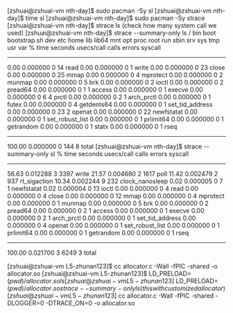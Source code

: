 [zshuai@zshuai-vm nth-day]$ sudo pacman -Sy sl
[zshuai@zshuai-vm nth-day]$ time sl
[zshuai@zshuai-vm nth-day]$ sudo pacman -Sy strace
[zshuai@zshuai-vm nth-day]$ strace ls (check how many system call we used)
[zshuai@zshuai-vm nth-day]$ strace --summary-only ls /
bin  boot  bootstrap.sh  dev  etc  home  lib  lib64  mnt  opt  proc  root  run  sbin  srv  sys  tmp  usr  var
% time     seconds  usecs/call     calls    errors syscall
------ ----------- ----------- --------- --------- ----------------
  0.00    0.000000           0        14           read
  0.00    0.000000           0         1           write
  0.00    0.000000           0        23           close
  0.00    0.000000           0        25           mmap
  0.00    0.000000           0         4           mprotect
  0.00    0.000000           0         2           munmap
  0.00    0.000000           0         5           brk
  0.00    0.000000           0         2           ioctl
  0.00    0.000000           0         2           pread64
  0.00    0.000000           0         1         1 access
  0.00    0.000000           0         1           execve
  0.00    0.000000           0         6         4 prctl
  0.00    0.000000           0         2         1 arch_prctl
  0.00    0.000000           0         1           futex
  0.00    0.000000           0         4           getdents64
  0.00    0.000000           0         1           set_tid_address
  0.00    0.000000           0        23         2 openat
  0.00    0.000000           0        22           newfstatat
  0.00    0.000000           0         1           set_robust_list
  0.00    0.000000           0         1           prlimit64
  0.00    0.000000           0         1           getrandom
  0.00    0.000000           0         1           statx
  0.00    0.000000           0         1           rseq
------ ----------- ----------- --------- --------- ----------------
100.00    0.000000           0       144         8 total
[zshuai@zshuai-vm nth-day]$ strace --summary-only sl
% time     seconds  usecs/call     calls    errors syscall
------ ----------- ----------- --------- --------- ----------------
56.63    0.012288           3      3397           write
21.57    0.004680           2      1617           poll
11.42    0.002479           2       937           rt_sigaction
10.34    0.002244           9       232           clock_nanosleep
0.02    0.000005           0         7         1 newfstatat
0.02    0.000004           0        13           ioctl
0.00    0.000000           0         4           read
0.00    0.000000           0         4           close
0.00    0.000000           0        12           mmap
0.00    0.000000           0         4           mprotect
0.00    0.000000           0         1           munmap
0.00    0.000000           0         5           brk
0.00    0.000000           0         2           pread64
0.00    0.000000           0         2         1 access
0.00    0.000000           0         1           execve
0.00    0.000000           0         2         1 arch_prctl
0.00    0.000000           0         1           set_tid_address
0.00    0.000000           0         4           openat
0.00    0.000000           0         1           set_robust_list
0.00    0.000000           0         1           prlimit64
0.00    0.000000           0         1           getrandom
0.00    0.000000           0         1           rseq
------ ----------- ----------- --------- --------- ----------------
100.00    0.021700           3      6249         3 total

[zshuai@zshuai-vm L5-zhunan123]$ cc allocator.c -Wall -fPIC -shared -o allocator.so
[zshuai@zshuai-vm L5-zhunan123]$ LD_PRELOAD=$(pwd)/allocator.so ls
[zshuai@zshuai-vm L5-zhunan123]$ LD_PRELOAD=$(pwd)/allocator.so strace --summary-only ls  (this with customized allocator)
[zshuai@zshuai-vm L5-zhunan123]$ cc allocator.c -Wall -fPIC -shared -DLOGGER=0 -DTRACE_ON=0 -o allocator.so